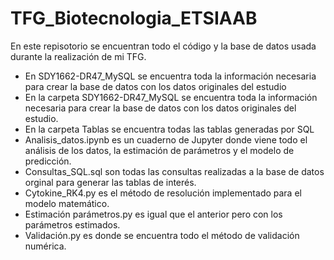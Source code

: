 # TFG_Biotecnologia_ETSIAAB
En este repisotorio se encuentran todo el código y la base de datos usada durante la realización de mi TFG.
- En SDY1662-DR47_MySQL se encuentra toda la información necesaria para crear la base de datos con los datos originales del estudio
- En la carpeta SDY1662-DR47\_MySQL se encuentra toda la información necesaria para crear la base de datos con los datos originales del estudio.
- En la carpeta Tablas se encuentra todas las tablas generadas por SQL
- Analisis_datos.ipynb es un cuaderno de Jupyter donde viene todo el análisis de los datos, la estimación de parámetros y el modelo de predicción.
- Consultas_SQL.sql son todas las consultas realizadas a la base de datos orginal para generar las tablas de interés.
- Cytokine_RK4.py es el método de resolución implementado para el modelo matemático.
- Estimación parámetros.py es igual que el anterior pero con los parámetros estimados.
- Validación.py es donde se encuentra todo el método de validación numérica.
